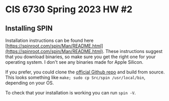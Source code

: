 # CIS 6730 Spring 2023 HW #2

## Installing SPIN
Installation instructions can be found here [https://spinroot.com/spin/Man/README.html](https://spinroot.com/spin/Man/README.html). These instructions suggest that you download binaries, so make sure you get the right one for your operating system. I don't see any binaries made for Apple Silicon.

If you prefer, you could clone the [official Github repo](https://github.com/nimble-code/Spin) and build from source. This looks something like `make; sudo cp Src/spin /usr/local/bin`, depending on your OS.

To check that your installation is working you can run `spin -V`.
